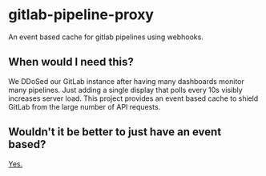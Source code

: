 # gitlab-pipeline-proxy
An event based cache for gitlab pipelines using webhooks.

## When would I need this?
We DDoSed our GitLab instance after having many dashboards monitor many pipelines. Just adding a single display that polls every 10s visibly increases server load. This project provides an event based cache to shield GitLab from the large number of API requests.

## Wouldn't it be better to just have an event based?
[Yes.](https://github.com/new) 
